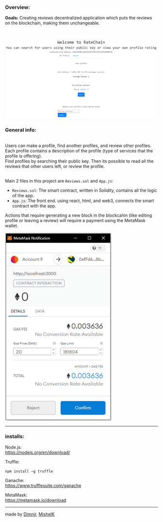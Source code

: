 ### Overview:

__Goals:__ Creating reviews decentralized application which puts the reviews on the blockchain, making them unchangeable.  <br />
<br />

![front_page](/imgs/front_pg.png) <br />
---
### General info: <br />

<br />
Users can make a profile, find another profiles, and review other profiles. <br />
Each profile contains a description of the profile (type of services that the profile is offering). <br />
Find profiles by searching their public key. Then its possible to read all the reviews that other users left, or review the profile. <br />
<br />
 
Main 2 files in this project are `Reviews.sol` and `App.js`:   <br />
- `Reviews.sol`: The smart contract, written in Solidity, contains all the logic of the app. <br />
- `App.js`: The front end. using react, html, and web3, connects the smart contract with the app. <br />


Actions that require generating a new block in the blockcahin (like editing profile or leaving a review) will require a payment using the MetaMask wallet.

![metamask](/imgs/metamask.PNG) <br />

---
### installs:

Node.js: <br />
https://nodejs.org/en/download/ <br />

Truffle:

```
npm install –g truffle
```

Ganache: <br />
https://www.trufflesuite.com/ganache <br />

MetaMask: <br />
https://metamask.io/download <br />

---

made by [Dimnir](https://github.com/Dimnir),  [MishelK](https://github.com/MishelK) <br />

